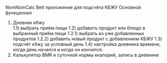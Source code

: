 NomNomCalc
Веб приложение для подсчёта КБЖУ 
Основной функционал
1) Дневник кбжу    
    1.1) выбрать приём пищи
    1.2) добавить продукт или блюдо в выбранный приём пищи
    1.2.1) выбрать из уже добавленных продуктов
    1.2.2) добавить новый продукт с добавлением КБЖУ
    1.3) подсчёт кбжу за условный день
    1.4) настройка дневника времени, когда день начался и когда он кончился.
5) Калькулятор BMR и суточной нормы ккалорий, запись в дневнике
